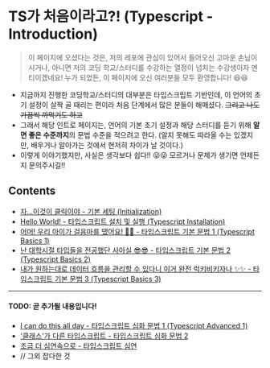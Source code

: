 # TS가 처음이라고?! (Typescript - Introduction)

> 이 페이지에 오셨다는 것은, 저의 레포에 관심이 있어서 들어오신 고마운 손님이시거나, 아니면 저의 코딩 학교/스터디를 수강하는 열정이 넘치는 수강생이자 멘티이겠네요! 누가 되었든, 이 페이지에 오신 여러분들 모두 환영합니다! 😆😆

- 지금까지 진행한 코딩학교/스터디의 대부분은 타입스크립트 기반인데, 이 언어의 초기 설정이 살짝 골 때리는 편이라 처음 단계에서 많은 분들이 해매셨다. ~~그리고 나도 가끔씩 까먹기도 하고~~
- 그래서 해당 인트로 페이지는, 언어의 기본 초기 설정과 해당 스터디를 듣기 위해 **알면 좋은 수준까지**의 문법 수준을 적으려고 한다. (알지 못해도 따라올 수는 있겠지만, 배우거나 알아가는 것에서 현저히 차이가 날 것이다.)
- 이렇게 이야기했지만, 사실은 생각보다 쉽다!! 😜😜 모르거나 문제가 생기면 언제든지 문의주시길!!

## Contents

- [자...이것이 클릭이야 - 기본 세팅 (Initialization)]()
- [Hello World! - 타입스크립트 설치 및 실행 (Typescript Installation) ]()
- [어머! 우리 아이가 걸음마를 땠어요! 🎉🎉 - 타입스크립트 기본 문법 1 (Typescript Basics 1)](https://github.com/KyumKyum/DEV_SALAD/blob/main/typescript/intro/basic1.md)
- [난 대학시절 타입들을 전공했단 사아실 😎😎 - 타입스크립트 기본 문법 2 (Typescript Basics 2)](https://github.com/KyumKyum/DEV_SALAD/blob/main/typescript/intro/basic2.md)
- [내가 원하는대로 데이터 흐름을 관리할 수 있다니 이거 완전 럭키비키자나 ✨✨ - 타입스크립트 기본 문법 3 (Typescript Basics 3)](https://github.com/KyumKyum/DEV_SALAD/blob/main/typescript/intro/basic3.md)

---

#### TODO: 곧 추가될 내용입니다!

- [I can do this all day - 타입스크립트 심화 문법 1 (Typescript Advanced 1)]()
- ['클래스'가 다른 타입스크립트 - 타입스크립트 심화 문법 2]()
- [조금 더 심연속으로 - 타입스크립트 심연]()
- // 그외 잡다한 것
